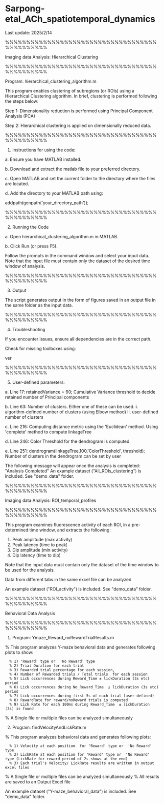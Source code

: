 # Sarpong-etal_ACh_spatiotemporal_dynamics

Last update: 2025/2/14

%%%%%%%%%%%%%%%%%%%%%%%%%%%%%%%%%%%%%%%%%%%%%%

Imaging data Analysis: Hierarchical Clustering

%%%%%%%%%%%%%%%%%%%%%%%%%%%%%%%%%%%%%%%%%%%%%%

Program: hierarchical_clustering_algorithm.m

This program enables clustering of subregions (or ROIs) using a Hierarchical Clustering algorithm. 
In brief, clustering is performed following the steps below:

Step 1: Dimensionality reduction is performed using Principal Component Analysis (PCA)

Step 2: Hierarchical clustering is applied on dimensionally reduced data.

%%%%%%%%%%%%%%%%%%%%%%%%%%%%%%%%%%%%%%%%%%%%%%

1. Instructions for using the code:

a. Ensure you have MATLAB installed.

b. Download and extract the matlab file to your preferred directory.

c. Open MATLAB and set the current folder to the directory where the files are located.

d. Add the directory to your MATLAB path using:

addpath(genpath('your_directory_path'));

%%%%%%%%%%%%%%%%%%%%%%%%%%%%%%%%%%%%%%%%%%%%%%

2. Running the Code

a. Open hierarchical_clustering_algorithm.m in MATLAB.

b. Click Run (or press F5).

Follow the prompts in the command window and select your input data.
Note that the input file must contain only the dataset of the desired time window of analysis.

%%%%%%%%%%%%%%%%%%%%%%%%%%%%%%%%%%%%%%%%%%%%%%

3. Output

The script generates output in the form of figures saved in an output file in the same folder as the input data.

%%%%%%%%%%%%%%%%%%%%%%%%%%%%%%%%%%%%%%%%%%%%%%

4. Troubleshooting

If you encounter issues, ensure all dependencies are in the correct path.

Check for missing toolboxes using:

ver

%%%%%%%%%%%%%%%%%%%%%%%%%%%%%%%%%%%%%%%%%%%%%%

5. User-defined parameters:

a. Line 17: retainedVariance = 90; 
Cumulative Variance threshold to decide retained number of Principal components 

b. Line 63: Number of clusters. Either one of these can be used:
i. algorithm-defined number of clusters (using Elbow method)
Ii. user-defined number of clusters

c. Line 216: Computing distance metric using the 'Euclidean' method.
          Using 'complete' method to compute linkageTree 

d. Line 246: Color Threshold for the dendrogram is computed 

e. Line 251: dendrogram(linkageTree,100,'ColorThreshold', threshold);
Number of clusters in the dendrogram can be set by user

The following message will appear once the analysis is completed: "Analysis Completed"
An example dataset ("All_ROIs_clustering") is included. See "demo_data" folder.



%%%%%%%%%%%%%%%%%%%%%%%%%%%%%%%%%%%%%%%%%%%%%%

Imaging data Analysis: ROI_temporal_profiles

%%%%%%%%%%%%%%%%%%%%%%%%%%%%%%%%%%%%%%%%%%%%%%

This program examines fluorescence activity of each ROI, in a pre-determined time window, and extracts the following:
1. Peak amplitude (max activity)
2. Peak latency (time to peak)
3. Dip amplitude (min activity)
4. Dip latency (time to dip)

Note that the input data must contain only the dataset of the time window to be used for the analysis.

Data from different tabs in the same excel file can be analyzed

An example dataset ("ROI_activity") is included. See "demo_data" folder.



%%%%%%%%%%%%%%%%%%%%%%%%%%%%%%%%%%%%%%%%%%%%%%

Behavioral Data Analysis

%%%%%%%%%%%%%%%%%%%%%%%%%%%%%%%%%%%%%%%%%%%%%%

1. Program: Ymaze_Reward_noRewardTrialResults.m

% This program analyzes Y-maze behavioral data and generates following plots to show:
 
      % 1) 'Reward' type or  'No Reward' type  
      % 2) Trial Duration for each trial
      % 3) Rewarded trial percentage for each session, 
      % 4) Number of Rewarded trials / Total trials  for each session
      % 5) Lick occurrences during Reward_Time ± lickDuration (3s etc) period 
      % 6) Lick occurrences during No_Reward_Time  ± lickDuration (3s etc) period 
      % 7) Lick occurrences during first 5s of each trial (user-defined)
      % 8) RewardRate for reward/noReward trials is computed
      % 9) Lick Rate for each 100ms during Reward_Time  ± lickDuration (3s) is found
 
 % A Single file or multiple files can be analyzed simultaneously 

2. Program: findVelocityAndLickRate.m

% This program analyzes behavioral data and generates following plots: 
 
      % 1) Velocity at each position  for 'Reward' type or  'No Reward' type 
      % 2) LickRate at each position for 'Reward' type or  'No Reward' type (LickRate for reward period of 2s shows at the end)
      % 3) Each trial's Velocity/ LickRate results are written in output excel files 

      
 % A Single file or multiple files can be analyzed simultaneously 
 % All results are saved to an Output Excel file 

 An example dataset ("Y-maze_behavioral_data") is included. See "demo_data" folder.
